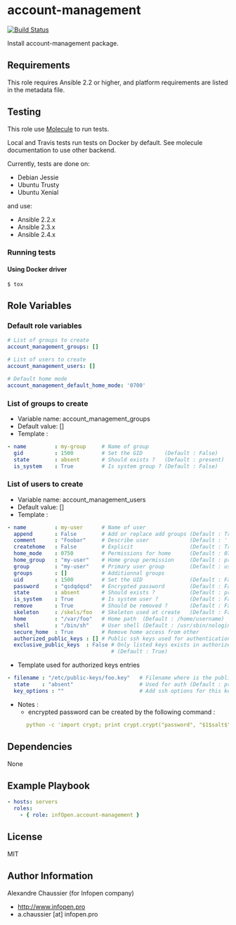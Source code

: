 # account-management

[![Build Status](https://travis-ci.org/infOpen/ansible-role-account-management.svg?branch=master)](https://travis-ci.org/infOpen/ansible-role-account-management)

Install account-management package.

## Requirements

This role requires Ansible 2.2 or higher,
and platform requirements are listed in the metadata file.

## Testing

This role use [Molecule](https://github.com/metacloud/molecule/) to run tests.

Local and Travis tests run tests on Docker by default.
See molecule documentation to use other backend.

Currently, tests are done on:
- Debian Jessie
- Ubuntu Trusty
- Ubuntu Xenial

and use:
- Ansible 2.2.x
- Ansible 2.3.x
- Ansible 2.4.x

### Running tests

#### Using Docker driver

```
$ tox
```

## Role Variables

### Default role variables

``` yaml
# List of groups to create
account_management_groups: []

# List of users to create
account_management_users: []

# Default home mode
account_management_default_home_mode: '0700'
```

### List of groups to create

* Variable name: account_management_groups
* Default value: []
* Template :

```yaml
- name         : my-group     # Name of group
  gid          : 1500         # Set the GID       (Default : False)
  state        : absent       # Should exists ?   (Default : present)
  is_system    : True         # Is system group ? (Default : False)
```

### List of users to create

* Variable name: account_management_users
* Default value: []
* Template :

```yaml
- name         : my-user      # Name of user
  append       : False        # Add or replace add groups (Default : True)
  comment      : "Foobar"     # Describe user             (Default : '')
  createhome   : False        # Explicit                  (Default : True)
  home_mode    : 0750         # Permissions for home      (Default : 0700)
  home_group   : "my-user"    # Home group permission     (Default : primary group)
  group        : "my-user"    # Primary user group        (Default : username)
  groups       : []           # Additionnal groups
  uid          : 1500         # Set the UID               (Default : False)
  password     : "qsdqdqsd"   # Encrypted password        (Default : False)
  state        : absent       # Should exists ?           (Default : present)
  is_system    : True         # Is system user ?          (Default : False)
  remove       : True         # Should be removed ?       (Default : False)
  skeleton     : /skels/foo   # Skeleton used at create   (Default : False)
  home         : "/var/foo"   # Home path  (Default : /home/username)
  shell        : "/bin/sh"    # User shell (Default : /usr/sbin/nologin)
  secure_home  : True         # Remove home access from other
  authorized_public_keys : [] # Public ssh keys used for authentication
  exclusive_public_keys  : False # Only listed keys exists in authorized-keys
                                 # (Default : True)
```

* Template used for authorized keys entries

```yaml
- filename : "/etc/public-keys/foo.key"   # Filename where is the public key
  state    : "absent"                     # Used for auth (Default : present))
  key_options : ""                        # Add ssh options for this key
```

* Notes :
  - encrypted password can be created by the following command :

```yaml
      python -c 'import crypt; print crypt.crypt("password", "$1$salt$")'
```

## Dependencies

None

## Example Playbook

``` yaml
- hosts: servers
  roles:
    - { role: infOpen.account-management }
```

## License

MIT

## Author Information

Alexandre Chaussier (for Infopen company)
- http://www.infopen.pro
- a.chaussier [at] infopen.pro

